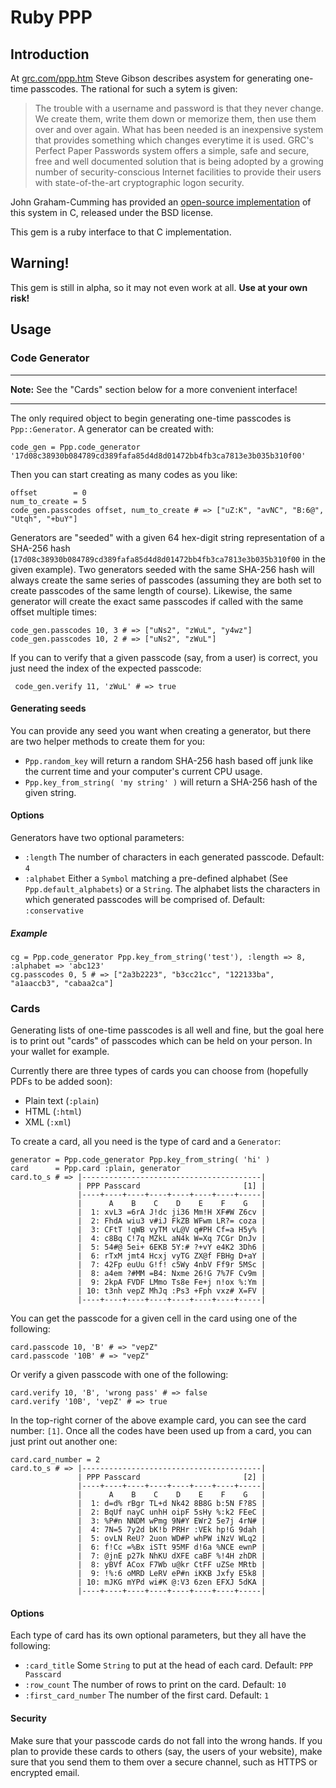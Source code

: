 Ruby PPP
========

Introduction
------------

At [grc.com/ppp.htm](http://www.grc.com/ppp.htm) Steve Gibson describes asystem for generating one-time passcodes. The
rational for such a sytem is given:

> The trouble with a username and password is that they never change. We create them, write them down or memorize them,
> then use them over and over again. What has been needed is an inexpensive system that provides something which
> changes everytime it is used. GRC's Perfect Paper Passwords system offers a simple, safe and secure, free and well
> documented solution that is being adopted by a growing number of security-conscious Internet facilities to provide
> their users with state-of-the-art cryptographic logon security.

John Graham-Cumming has provided an [open-source implementation](http://www.jgc.org/blog/pppv3-c.zip) of this system in
C, released under the BSD license.

This gem is a ruby interface to that C implementation.

Warning!
--------

This gem is still in alpha, so it may not even work at all. **Use at your own risk!**

Usage
-----


### Code Generator ###
- - - - - - - - -
**Note:** See the "Cards" section below for a more convenient interface!
- - - - - - - - -

The only required object to begin generating one-time passcodes is `Ppp::Generator`. A generator can be created with:

    code_gen = Ppp.code_generator '17d08c38930b084789cd389fafa85d4d8d01472bb4fb3ca7813e3b035b310f00'

Then you can start creating as many codes as you like:

    offset        = 0
    num_to_create = 5
    code_gen.passcodes offset, num_to_create # => ["uZ:K", "avNC", "B:6@", "Utqh", "+buY"]

Generators are "seeded" with a given 64 hex-digit string representation of a SHA-256 hash
(`17d08c38930b084789cd389fafa85d4d8d01472bb4fb3ca7813e3b035b310f00` in the given example). Two generators seeded with
the same SHA-256 hash will always create the same series of passcodes (assuming they are both set to create passcodes
of the same length of course). Likewise, the same generator will create the exact same passcodes if called with the
same offset multiple times:

    code_gen.passcodes 10, 3 # => ["uNs2", "zWuL", "y4wz"]
    code_gen.passcodes 10, 2 # => ["uNs2", "zWuL"]

If you can to verify that a given passcode (say, from a user) is correct, you just need the index of the expected
passcode:

     code_gen.verify 11, 'zWuL' # => true


#### Generating seeds ####

You can provide any seed you want when creating a generator, but there are two helper methods to create them for you:

- `Ppp.random_key` will return a random SHA-256 hash based off junk like the current time and your computer's
  current CPU usage.
- `Ppp.key_from_string( 'my string' )` will return a SHA-256 hash of the given string.


#### Options ####

Generators have two optional parameters:

- `:length`   The number of characters in each generated passcode. Default: `4`
- `:alphabet` Either a `Symbol` matching a pre-defined alphabet (See `Ppp.default_alphabets`) or a `String`. The
  alphabet lists the characters in which generated passcodes will be comprised of. Default: `:conservative`

##### Example #####
    cg = Ppp.code_generator Ppp.key_from_string('test'), :length => 8, :alphabet => 'abc123'
    cg.passcodes 0, 5 # => ["2a3b2223", "b3cc21cc", "122133ba", "a1aaccb3", "cabaa2ca"]


### Cards ###

Generating lists of one-time passcodes is all well and fine, but the goal here is to print out "cards" of passcodes
which can be held on your person. In your wallet for example.

Currently there are three types of cards you can choose from (hopefully PDFs to be added soon): 

- Plain text (`:plain`)
- HTML (`:html`)
- XML (`:xml`)

To create a card, all you need is the type of card and a `Generator`:

    generator = Ppp.code_generator Ppp.key_from_string( 'hi' )
    card      = Ppp.card :plain, generator
    card.to_s # => |----------------------------------------|
                   | PPP Passcard                       [1] |
                   |----+----+----+----+----+----+----+-----|
                   |      A    B    C    D    E    F    G   |
                   |  1: xvL3 =6rA J!dc ji36 Mm!H XF#W Z6cv |
                   |  2: FhdA wiu3 v#iJ FkZB WFwm LR?= coza |
                   |  3: CFtT !qWB vyTM vL@V q#PH Cf=a H5y% |
                   |  4: c8Bq C!7q MZkL aN4k W=Xq 7CGr DnJv |
                   |  5: 54#@ 5ei+ 6EKB 5Y:# ?+vY e4K2 3Dh6 |
                   |  6: rTxM jmt4 Hcxj vyTG ZX@f FBHg D+aY |
                   |  7: 42Fp euUu G!f! c5Wy 4nbV Ff9r 5MSc |
                   |  8: a4em ?#MM =B4: Nxme 26!G 7%7F Cv9m |
                   |  9: 2kpA FVDF LMmo Ts8e Fe+j n!ox %:Ym |
                   | 10: t3nh vepZ MhJq :Ps3 +Fph vxz# X=FV |
                   |----+----+----+----+----+----+----+-----|

You can get the passcode for a given cell in the card using one of the following:

    card.passcode 10, 'B' # => "vepZ"
    card.passcode '10B' # => "vepZ"

Or verify a given passcode with one of the following:

    card.verify 10, 'B', 'wrong pass' # => false
    card.verify '10B', 'vepZ' # => true

In the top-right corner of the above example card, you can see the card number: `[1]`. Once all the codes have been used
up from a card, you can just print out another one:

    card.card_number = 2
    card.to_s # => |----------------------------------------|
                   | PPP Passcard                       [2] |
                   |----+----+----+----+----+----+----+-----|
                   |      A    B    C    D    E    F    G   |
                   |  1: d=d% rBgr TL+d Nk42 8B8G b:5N F?8S |
                   |  2: BqUf nayC unhH oipF 5sHy %:k2 FEeC |
                   |  3: %P#n NNDM wPmg 9N#Y EWr2 5e7j 4rN# |
                   |  4: 7N=5 7y2d bK!b PRHr :VEk hp!G 9dah |
                   |  5: ovLN ReU? 2uon WD#P whPW iNzV WLq2 |
                   |  6: f!Cc =%Bx iSTt 95MF d!6a %NCE ewnP |
                   |  7: @jnE p27k NhKU dXFE caBF %!4H zhDR |
                   |  8: yBVf ACox F7Wb u@kr CtFF uZSe MRtb |
                   |  9: !%:6 oMRD LeRV eP#n iKKB Jxfy E5k8 |
                   | 10: mJKG mYPd wi#K @:V3 6zen EFXJ 5dKA |
                   |----+----+----+----+----+----+----+-----|

#### Options ####

Each type of card has its own optional parameters, but they all have the following:

- `:card_title`        Some `String` to put at the head of each card. Default: `PPP Passcard`
- `:row_count`         The number of rows to print on the card. Default: `10`
- `:first_card_number` The number of the first card. Default: `1`

#### Security ####

Make sure that your passcode cards do not fall into the wrong hands. If you plan to provide these cards to others (say,
the users of your website), make sure that you send them to them over a secure channel, such as HTTPS or encrypted
email.
